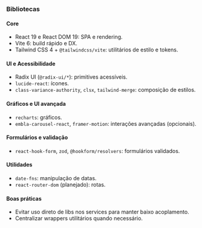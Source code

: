 ### Bibliotecas

#### Core
- React 19 e React DOM 19: SPA e rendering.
- Vite 6: build rápido e DX.
- Tailwind CSS 4 + `@tailwindcss/vite`: utilitários de estilo e tokens.

#### UI e Acessibilidade
- Radix UI (`@radix-ui/*`): primitives acessíveis.
- `lucide-react`: ícones.
- `class-variance-authority`, `clsx`, `tailwind-merge`: composição de estilos.

#### Gráficos e UI avançada
- `recharts`: gráficos.
- `embla-carousel-react`, `framer-motion`: interações avançadas (opcionais).

#### Formulários e validação
- `react-hook-form`, `zod`, `@hookform/resolvers`: formulários validados.

#### Utilidades
- `date-fns`: manipulação de datas.
- `react-router-dom` (planejado): rotas.

#### Boas práticas
- Evitar uso direto de libs nos services para manter baixo acoplamento.
- Centralizar wrappers utilitários quando necessário.


